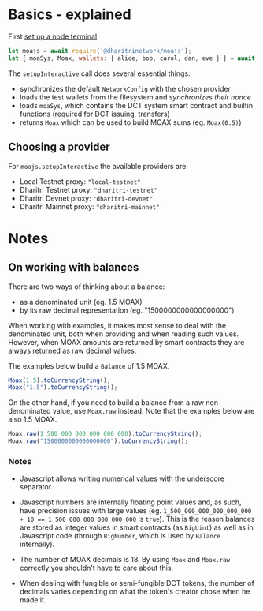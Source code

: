# Basics - explained

First [set up a node terminal](../../../../tutorial/src/interaction/interaction-basic.md).

```javascript
let moajs = await require('@dharitrinetwork/moajs');
let { moaSys, Moax, wallets: { alice, bob, carol, dan, eve } } = await moajs.setupInteractive("local-testnet");
```

The `setupInteractive` call does several essential things:
- synchronizes the default `NetworkConfig` with the chosen provider
- loads the test wallets from the filesystem and *synchronizes their nonce*
- loads `moaSys`, which contains the DCT system smart contract and builtin functions (required for DCT issuing, transfers)
- returns `Moax` which can be used to build MOAX sums (eg. `Moax(0.5)`)

## Choosing a provider

For `moajs.setupInteractive` the available providers are:
- Local Testnet proxy: `"local-testnet"`
- Dharitri Testnet proxy: `"dharitri-testnet"`
- Dharitri Devnet proxy: `"dharitri-devnet"`
- Dharitri Mainnet proxy: `"dharitri-mainnet"`

# Notes

## On working with balances

There are two ways of thinking about a balance:
- as a denominated unit (eg. 1.5 MOAX)
- by its raw decimal representation (eg. "1500000000000000000")

When working with examples, it makes most sense to deal with the denominated unit, both when providing and when reading such values.
However, when MOAX amounts are returned by smart contracts they are always returned as raw decimal values.

The examples below build a `Balance` of 1.5 MOAX.
```javascript
Moax(1.5).toCurrencyString();
Moax("1.5").toCurrencyString();
```

On the other hand, if you need to build a balance from a raw non-denominated value, use `Moax.raw` instead. Note that the examples below are also 1.5 MOAX.
```javascript
Moax.raw(1_500_000_000_000_000_000).toCurrencyString();
Moax.raw("1500000000000000000").toCurrencyString();
```

### Notes

- Javascript allows writing numerical values with the underscore separator.

- Javascript numbers are internally floating point values and, as such, have precision issues with large values (eg. `1_500_000_000_000_000_000 + 10 == 1_500_000_000_000_000_000` is `true`). This is the reason balances are stored as integer values in smart contracts (as `BigUint`) as well as in Javascript code (through `BigNumber`, which is used by `Balance` internally).

- The number of MOAX decimals is 18. By using `Moax` and `Moax.raw` correctly you shouldn't have to care about this.

- When dealing with fungible or semi-fungible DCT tokens, the number of decimals varies depending on what the token's creator chose when he made it.
